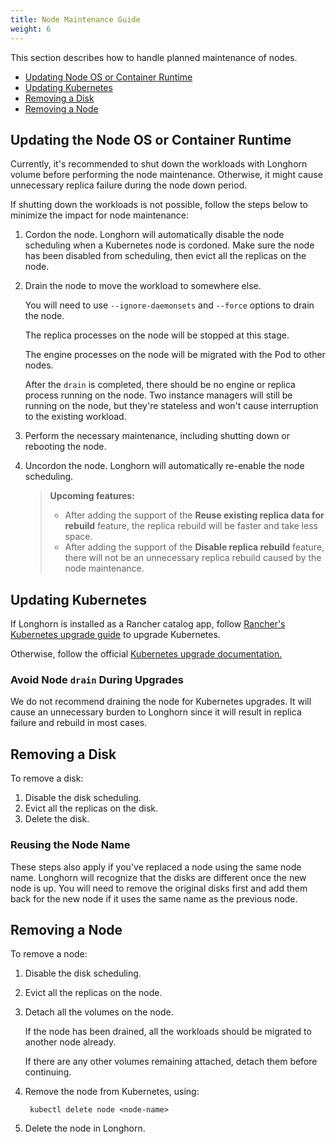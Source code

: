 ```yaml
---
title: Node Maintenance Guide
weight: 6
---
```


This section describes how to handle planned maintenance of nodes.

- [Updating Node OS or Container Runtime](#updating-the-node-os-or-container-runtime)
- [Updating Kubernetes](#updating-kubernetes)
- [Removing a Disk](#removing-a-disk)
- [Removing a Node](#removing-a-node)

## Updating the Node OS or Container Runtime

Currently, it's recommended to shut down the workloads with Longhorn volume before performing the node maintenance. Otherwise, it might cause unnecessary replica failure during the node down period.

If shutting down the workloads is not possible, follow the steps below to minimize the impact for node maintenance:

1. Cordon the node. Longhorn will automatically disable the node scheduling when a Kubernetes node is cordoned.
	Make sure the node has been disabled from scheduling, then evict all the replicas on the node.

1. Drain the node to move the workload to somewhere else.

    You will need to use `--ignore-daemonsets` and `--force` options to drain the node.

    The replica processes on the node will be stopped at this stage. 
        
    The engine processes on the node will be migrated with the Pod to other nodes.

    After the `drain` is completed, there should be no engine or replica process running on the node. Two instance managers will still be running on the node, but they're stateless and won't cause interruption to the existing workload.
1. Perform the necessary maintenance, including shutting down or rebooting the node.
1. Uncordon the node. Longhorn will automatically re-enable the node scheduling.
    
    > **Upcoming features:**
    >
    > - After adding the support of the **Reuse existing replica data for rebuild** feature, the replica rebuild will be faster and take less space.
    > - After adding the support of the **Disable replica rebuild** feature, there will not be an unnecessary replica rebuild caused by the node maintenance.

## Updating Kubernetes

If Longhorn is installed as a Rancher catalog app, follow [Rancher's Kubernetes upgrade guide](https://rancher.com/docs/rancher/v2.x/en/cluster-admin/upgrading-kubernetes/#upgrading-the-kubernetes-version) to upgrade Kubernetes.

Otherwise, follow the official [Kubernetes upgrade documentation.](https://kubernetes.io/docs/tasks/administer-cluster/kubeadm/kubeadm-upgrade/)

### Avoid Node `drain` During Upgrades

We do not recommend draining the node for Kubernetes upgrades. It will cause an unnecessary burden to Longhorn since it will result in replica failure and rebuild in most cases.

## Removing a Disk
To remove a disk:
1. Disable the disk scheduling.
1. Evict all the replicas on the disk.
1. Delete the disk.

### Reusing the Node Name

These steps also apply if you've replaced a node using the same node name. Longhorn will recognize that the disks are different once the new node is up. You will need to remove the original disks first and add them back for the new node if it uses the same name as the previous node.

## Removing a Node
To remove a node:
1. Disable the disk scheduling.
1. Evict all the replicas on the node.
1. Detach all the volumes on the node.
    
    If the node has been drained, all the workloads should be migrated to another node already.

    If there are any other volumes remaining attached, detach them before continuing.
1. Remove the node from Kubernetes, using:

        kubectl delete node <node-name>
1. Delete the node in Longhorn.
